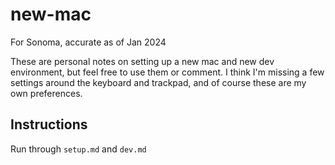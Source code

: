 # new-mac
For Sonoma, accurate as of Jan 2024

These are personal notes on setting up a new mac and new dev environment, but feel free to use them or comment.  I think I'm missing a few settings around the keyboard and trackpad, and of course these are my own preferences. 

## Instructions
Run through `setup.md` and `dev.md`

